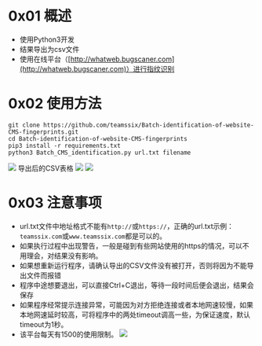 # 0x01 概述
* 使用Python3开发
* 结果导出为csv文件
* 使用在线平台（[http://whatweb.bugscaner.com](http://whatweb.bugscaner.com)）进行指纹识别

# 0x02 使用方法
```
git clone https://github.com/teamssix/Batch-identification-of-website-CMS-fingerprints.git
cd Batch-identification-of-website-CMS-fingerprints
pip3 install -r requirements.txt
python3 Batch_CMS_identification.py url.txt filename
```
![](https://teamssix.oss-cn-hangzhou.aliyuncs.com/cmsshibie1.png)
导出后的CSV表格
![](https://teamssix.oss-cn-hangzhou.aliyuncs.com/Batch_CMS_identification2.png)
![](https://teamssix.oss-cn-hangzhou.aliyuncs.com/Batch_CMS_identification3.png)
# 0x03 注意事项
* url.txt文件中地址格式不能有```http://```或```https://```，正确的url.txt示例：```teamssix.com```或```www.teamssix.com```都是可以的。
* 如果执行过程中出现警告，一般是碰到有些网站使用的https的情况，可以不用理会，对结果没有影响。
* 如果想重新运行程序，请确认导出的CSV文件没有被打开，否则将因为不能导出文件而报错
* 程序中途想要退出，可以直接Ctrl+C退出，等待一段时间后便会退出，结果会保存
* 如果程序经常提示连接异常，可能因为对方拒绝连接或者本地网速较慢，如果本地网速延时较高，可将程序中的两处timeout调高一些，为保证速度，默认timeout为1秒。
* 该平台每天有1500的使用限制。
![](https://teamssix.oss-cn-hangzhou.aliyuncs.com/TeamsSix_Subscription_Logo2.png)
